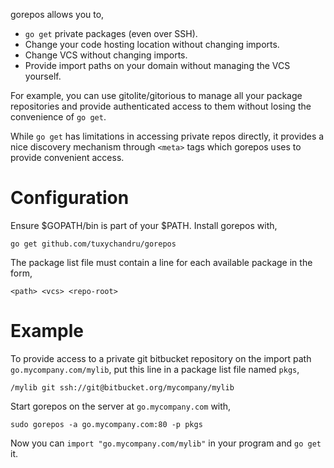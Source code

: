 gorepos allows you to,

* `go get` private packages (even over SSH).
* Change your code hosting location without changing imports.
* Change VCS without changing imports.
* Provide import paths on your domain without managing the VCS yourself.

For example, you can use gitolite/gitorious to manage all your package repositories and provide authenticated access to them without losing the convenience of `go get`.

While `go get` has limitations in accessing private repos directly, it provides a nice discovery mechanism through `<meta>` tags which gorepos uses to provide convenient access.

# Configuration

Ensure $GOPATH/bin is part of your $PATH. Install gorepos with,

	go get github.com/tuxychandru/gorepos

The package list file must contain a line for each available package in the form,

	<path> <vcs> <repo-root>

# Example

To provide access to a private git bitbucket repository on the import path `go.mycompany.com/mylib`, put this line in a package list file named `pkgs`,

	/mylib git ssh://git@bitbucket.org/mycompany/mylib

Start gorepos on the server at `go.mycompany.com` with,

	sudo gorepos -a go.mycompany.com:80 -p pkgs

Now you can `import "go.mycompany.com/mylib"` in your program and `go get` it.

